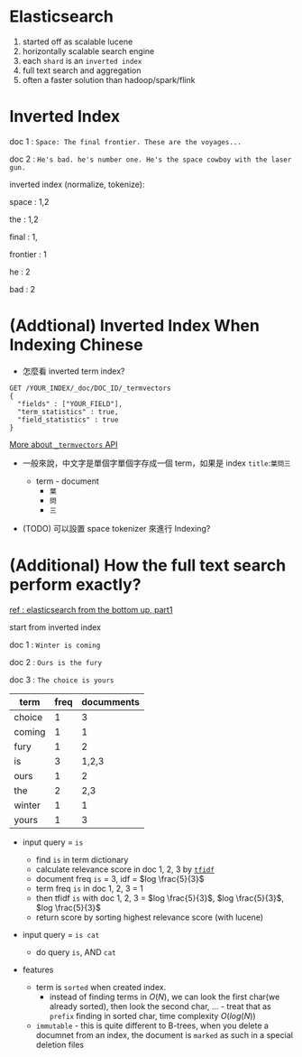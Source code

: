 # Elasticsearch

1. started off as scalable lucene
2. horizontally scalable search engine
3. each `shard` is an `inverted index`
4. full text search and aggregation
5. often a faster solution than hadoop/spark/flink

# Inverted Index

doc 1 : `Space: The final frontier. These are the voyages...`

doc 2 : `He's bad. he's number one. He's the space cowboy with the laser gun.`

inverted index (normalize, tokenize):

space : 1,2

the : 1,2

final : 1,

frontier : 1

he : 2

bad : 2


# (Addtional) Inverted Index When Indexing Chinese
* 怎麼看 inverted term index?

```
GET /YOUR_INDEX/_doc/DOC_ID/_termvectors
{
  "fields" : ["YOUR_FIELD"],
  "term_statistics" : true,
  "field_statistics" : true
}
```

[More about `_termvectors` API](https://www.elastic.co/guide/en/elasticsearch/reference/current/docs-termvectors.html)

* 一般來說，中文字是單個字單個字存成一個 term，如果是 index `title`:`葉問三`
  * term - document
    * `葉`
    * `問`
    * `三`

* (TODO) 可以設置 space tokenizer 來進行 Indexing?

# (Additional) How the full text search perform exactly?

[ref : elasticsearch from the bottom up, part1](https://www.elastic.co/blog/found-elasticsearch-from-the-bottom-up)

start from inverted index

doc 1 : `Winter is coming`

doc 2 : `Ours is the fury`

doc 3 : `The choice is yours`

|term|freq|documments|
|----|----|----------|
|choice|1|3|
|coming|1|1|
|fury|1|2|
|is|3|1,2,3|
|ours|1|2|
|the|2|2,3|
|winter|1|1|
|yours|1|3|

* input query = `is`
  * find `is` in term dictionary
  * calculate relevance score in doc 1, 2, 3 by [`tfidf`](https://zh.wikipedia.org/wiki/Tf-idf)
  * document freq `is` = 3, idf = $log \frac{5}{3}$
  * term freq `is` in doc 1, 2, 3 = 1
  * then tfidf `is` with doc 1, 2, 3 = $log \frac{5}{3}$, $log \frac{5}{3}$, $log \frac{5}{3}$
  * return score by sorting highest relevance score (with lucene)

* input query = `is cat`
	* do query `is`, AND `cat`

* features
  * term is `sorted` when created index.
    * instead of finding terms in $O(N)$, we can look the first char(we already sorted), then look the second char, ... - treat that as `prefix` finding in sorted char, time complexity $O(log(N))$
  * `immutable` - this is quite different to B-trees, when you delete a documnet from an index, the document is `marked` as such in a special deletion files